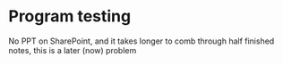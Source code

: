 # Program testing

No PPT on SharePoint, and it takes longer to comb through half finished notes, this is a later (now) problem